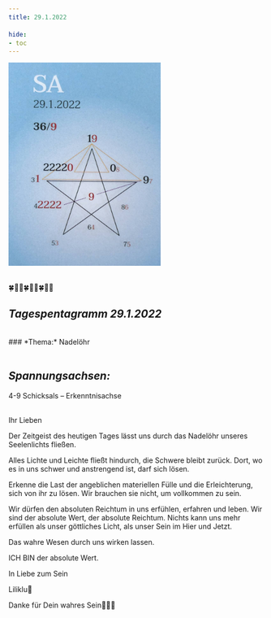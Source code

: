 ```yaml
---
title: 29.1.2022

hide:
- toc
---
```


<style>
img {
  width: 300px;
  max-width: 99%
}
</style>

![](/img/2022/2022-01-29.jpg)
<br><br>

🍀🦋💚🍀🦋💚🍀🦋💚

## *Tagespentagramm 29.1.2022*
<br>
### *Thema:*
Nadelöhr
<br><br>

## *Spannungsachsen:*
4-9 Schicksals – Erkenntnisachse
<br><br>



Ihr Lieben

Der Zeitgeist des heutigen Tages lässt uns durch das Nadelöhr unseres Seelenlichts fließen.

Alles Lichte und Leichte fließt hindurch, die Schwere bleibt zurück. Dort, wo es in uns schwer und anstrengend ist, darf sich lösen.

Erkenne die Last der angeblichen materiellen Fülle und die Erleichterung, sich von ihr zu lösen. Wir brauchen sie nicht, um vollkommen zu sein.

Wir dürfen den absoluten Reichtum in uns erfühlen, erfahren und leben. Wir sind der absolute Wert, der absolute Reichtum. Nichts kann uns mehr erfüllen als unser göttliches Licht, als unser Sein im Hier und Jetzt.

Das wahre Wesen durch uns wirken lassen.

ICH BIN der absolute Wert.

In Liebe zum Sein

Liliklu🦋

Danke für Dein wahres Sein🙏💕🌸
